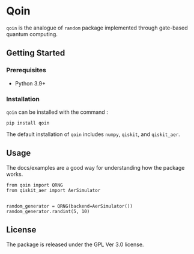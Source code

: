 # Qoin
`qoin` is the analogue of `random` package implemented through gate-based quantum computing.

## Getting Started

### Prerequisites
- Python 3.9+

### Installation
`qoin` can be installed with the command :
```
pip install qoin
```
The default installation of `qoin` includes `numpy`, `qiskit`, and `qiskit_aer`.

## Usage
The docs/examples are a good way for understanding how the package works.
```
from qoin import QRNG
from qiskit_aer import AerSimulator


random_generator = QRNG(backend=AerSimulator())
random_generator.randint(5, 10)
```

## License
The package is released under the GPL Ver 3.0 license.
